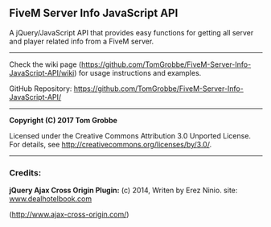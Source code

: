 ## FiveM Server Info JavaScript API
A jQuery/JavaScript API that provides easy functions for getting all server and player related info from a FiveM server.

---------------

Check the wiki page (https://github.com/TomGrobbe/FiveM-Server-Info-JavaScript-API/wiki) for usage instructions and examples.

GitHub Repository: https://github.com/TomGrobbe/FiveM-Server-Info-JavaScript-API/

---------------

**Copyright (C) 2017 Tom Grobbe**

Licensed under the Creative Commons Attribution 3.0 Unported License. 
For details, see http://creativecommons.org/licenses/by/3.0/.

---------------

### Credits:
**jQuery Ajax Cross Origin Plugin:** 
(c) 2014, Writen by Erez Ninio. site: www.dealhotelbook.com

(http://www.ajax-cross-origin.com/)
